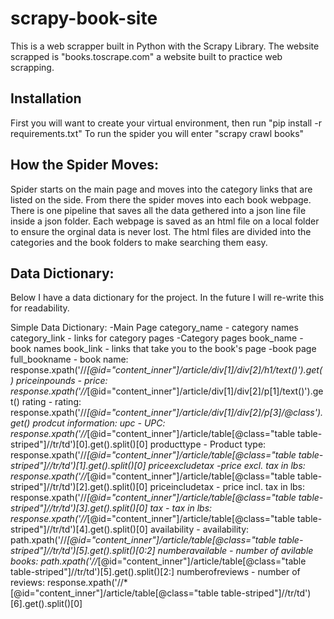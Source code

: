 # scrapy-book-site
This is a web scrapper built in Python with the Scrapy Library. The website scrapped is "books.toscrape.com" a website built to practice web scrapping.
## Installation
First you will want to create your virtual environment, then run "pip install -r requirements.txt" 
To run the spider you will enter "scrapy crawl books" 
## How the Spider Moves:
Spider starts on the main page and moves into the category links that are listed on the side. From there the spider moves into each book webpage.
There is one pipeline that saves all the data gethered into a json line file inside a json folder. Each webpage is saved as an html file on a local folder
to ensure the orginal data is never lost. The html files are divided into the categories and the book folders to make searching them easy.


## Data Dictionary:
Below I have a data dictionary for the project. In the future I will re-write this for readability.

Simple Data Dictionary:
-Main Page
	category_name - category names
	category_link - links for category pages
-Category pages
	book_name - book names 
	book_link - links that take you to the book's page
-book page
	full_bookname - book name: response.xpath('//*[@id="content_inner"]/article/div[1]/div[2]/h1/text()').get()
	priceinpounds - price: response.xpath('//*[@id="content_inner"]/article/div[1]/div[2]/p[1]/text()').get()
	rating - rating: response.xpath('//*[@id="content_inner"]/article/div[1]/div[2]/p[3]/@class').get()
	prodcut information:
		upc - UPC: response.xpath('//*[@id="content_inner"]/article/table[@class="table table-striped"]//tr/td')[0].get().split()[0]
		producttype - Product type: response.xpath('//*[@id="content_inner"]/article/table[@class="table table-striped"]//tr/td')[1].get().split()[0]
		priceexcludetax -price excl. tax in lbs: response.xpath('//*[@id="content_inner"]/article/table[@class="table table-striped"]//tr/td')[2].get().split()[0]
		priceincludetax - price incl. tax in lbs: response.xpath('//*[@id="content_inner"]/article/table[@class="table table-striped"]//tr/td')[3].get().split()[0]
		tax - tax in lbs: response.xpath('//*[@id="content_inner"]/article/table[@class="table table-striped"]//tr/td')[4].get().split()[0]
		availability - availability: path.xpath('//*[@id="content_inner"]/article/table[@class="table table-striped"]//tr/td')[5].get().split()[0:2]
		numberavailable - number of avilable books: path.xpath('//*[@id="content_inner"]/article/table[@class="table table-striped"]//tr/td')[5].get().split()[2:]
		numberofreviews - number of reviews: response.xpath('//*[@id="content_inner"]/article/table[@class="table table-striped"]//tr/td')[6].get().split()[0]


